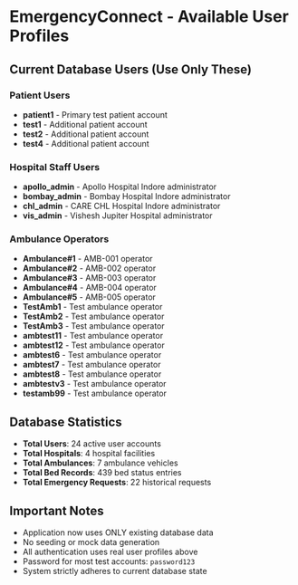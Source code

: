 # EmergencyConnect - Available User Profiles

## Current Database Users (Use Only These)

### Patient Users
- **patient1** - Primary test patient account
- **test1** - Additional patient account
- **test2** - Additional patient account  
- **test4** - Additional patient account

### Hospital Staff Users
- **apollo_admin** - Apollo Hospital Indore administrator
- **bombay_admin** - Bombay Hospital Indore administrator
- **chl_admin** - CARE CHL Hospital Indore administrator
- **vis_admin** - Vishesh Jupiter Hospital administrator

### Ambulance Operators
- **Ambulance#1** - AMB-001 operator
- **Ambulance#2** - AMB-002 operator
- **Ambulance#3** - AMB-003 operator
- **Ambulance#4** - AMB-004 operator
- **Ambulance#5** - AMB-005 operator
- **TestAmb1** - Test ambulance operator
- **TestAmb2** - Test ambulance operator
- **TestAmb3** - Test ambulance operator
- **ambtest11** - Test ambulance operator
- **ambtest12** - Test ambulance operator
- **ambtest6** - Test ambulance operator
- **ambtest7** - Test ambulance operator
- **ambtest8** - Test ambulance operator
- **ambtestv3** - Test ambulance operator
- **testamb99** - Test ambulance operator

## Database Statistics
- **Total Users**: 24 active user accounts
- **Total Hospitals**: 4 hospital facilities  
- **Total Ambulances**: 7 ambulance vehicles
- **Total Bed Records**: 439 bed status entries
- **Total Emergency Requests**: 22 historical requests

## Important Notes
- Application now uses ONLY existing database data
- No seeding or mock data generation
- All authentication uses real user profiles above
- Password for most test accounts: `password123`
- System strictly adheres to current database state